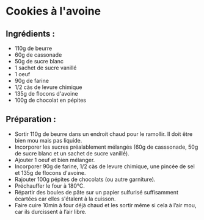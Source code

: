 # Cookies à l'avoine

## Ingrédients :
* 110g de beurre
* 60g de cassonade
* 50g de sucre blanc
* 1 sachet de sucre vanillé
* 1 oeuf
* 90g de farine
* 1/2 càs de levure chimique
* 135g de flocons d'avoine
* 100g de chocolat en pépites

## Préparation :
* Sortir 110g de beurre dans un endroit chaud pour le ramollir. Il doit être bien mou mais pas liquide.
* Incorporer les sucres préalablement mélangés (60g de casssonade, 50g de sucre blanc et un sachet de sucre vanillé).
* Ajouter 1 oeuf et bien mélanger.
* Incorporer 90g de farine, 1/2 càs de levure chimique, une pincée de sel et 135g de flocons d'avoine.
* Rajouter 100g pépites de chocolats (ou autre garniture).
* Préchauffer le four à 180°C.
* Répartir des boules de pâte sur un papier sulfurisé suffisamment écartées car elles s'étalent à la cuisson.
* Faire cuire 10min à four déjà chaud et les sortir même si cela à l’air mou, car ils durcissent à l’air libre.
